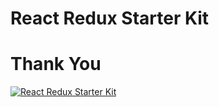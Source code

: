 # React Redux Starter Kit

# Thank You

[![ React Redux Starter Kit](https://github.com/davezuko/react-redux-starter-kit)](https://github.com/davezuko/react-redux-starter-kit)

